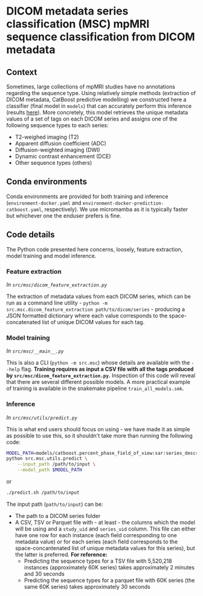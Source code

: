 # DICOM metadata series classification (MSC) mpMRI sequence classification from DICOM metadata

## Context

Sometimes, large collections of mpMRI studies have no annotations regarding the sequence type. Using relatively simple methods (extraction of DICOM metadata, CatBoost predictive modelling) we constructed here a classifier (final model in `models`) that can accurately perform this inference (results [here](https://bitbucket.org/fchampalimaud/dicom-msc/src/master/analysis/)). More concretely, this model retrieves the unique metadata values of a set of tags on each DICOM series and assigns one of the following sequence types to each series:

* T2-weighed imaging (T2)
* Apparent diffusion coefficient (ADC)
* Diffusion-weighted imaging (DWI)
* Dynamic contrast enhancement (DCE)
* Other sequence types (others)

## Conda environments

Conda environments are provided for both training and inference (`environment-docker.yaml` and `environment-docker-prediction-catboost.yaml`, respectively). We use micromamba as it is typically faster but whichever one the enduser prefers is fine.

## Code details

The Python code presented here concerns, loosely, feature extraction, model training and model inference.

### Feature extraction

*In `src/msc/dicom_feature_extraction.py`*

The extraction of metadata values from each DICOM series, which can be run as a command line utility - `python -m src.msc.dicom_feature_extraction path/to/dicom/series` - producing a JSON formatted dictionary where each value corresponds to the space-concatenated list of unique DICOM values for each tag.

### Model training

*In `src/msc/__main__.py`*

This is also a CLI (`python -m src.msc`) whose details are available with the `--help` flag. **Training requires as input a CSV file with all the tags produced by `src/msc/dicom_feature_extraction.py`.** Inspection of this code will reveal that there are several different possible models. A more practical example of training is available in the snakemake pipeline `train_all_models.smk`.

### Inference

*In `src/msc/utils/predict.py`*

This is what end users should focus on using - we have made it as simple as possible to use this, so it shouldn't take more than running the following code:

```bash
MODEL_PATH=models/catboost.percent_phase_field_of_view:sar:series_description.pkl
python src.msc.utils.predict \
    --input_path /path/to/input \
    --model_path $MODEL_PATH
```

or 

```bash
./predict.sh /path/to/input
```

The input path (`path/to/input`) can be:
* The path to a DICOM series folder
* A CSV, TSV or Parquet file with - at least - the columns which the model will be using and a `study_uid` and `series_uid` column. This file can either have one row for each instance (each field corresponding to one metadata value) or for each series (each field corresponds to the space-concantenated list of unique metadata values for this series), but the latter is preferred. **For reference:**
    * Predicting the sequence types for a TSV file with 5,520,218 instances (approximately 60K series) takes approximately 2 minutes and 30 seconds
    * Predicting the sequence types for a parquet file with 60K series (the same 60K series) takes approximately 30 seconds